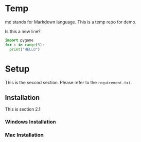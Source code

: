 # Temp
md stands for Markdown language.
This is a temp repo for demo.

Is this a new line?
``` python
import pygame
for i in range(5):
  print("HELLO")
```

# Setup 
This is the second section. Please refer to the `requirement.txt`.

## Installation
This is section 2.1

### Windows Installation

### Mac Installation
